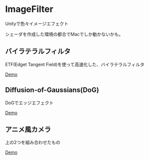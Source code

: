 ImageFilter
===========
Unityで色々イメージエフェクト

シェーダを作成した環境の都合でMacでしか動かないかも。

## バイラテラルフィルタ
ETF(Edget Tangent Field)を使って高速化した、バイラテラルフィルタ

[Demo](http://nobnak.github.io/SceneSamples/SeparatedBilateralFilter/SeparatedBilateralFilter.html)

## Diffusion-of-Gaussians(DoG)
DoGでエッジエフェクト

[Demo](http://nobnak.github.io/SceneSamples/ThresholdedDoG/ThresholdedDoG.html)

## アニメ風カメラ
上の2つを組み合わせたもの

[Demo](http://nobnak.github.io/SceneSamples/AnimeCamera/AnimeCamera.html)
